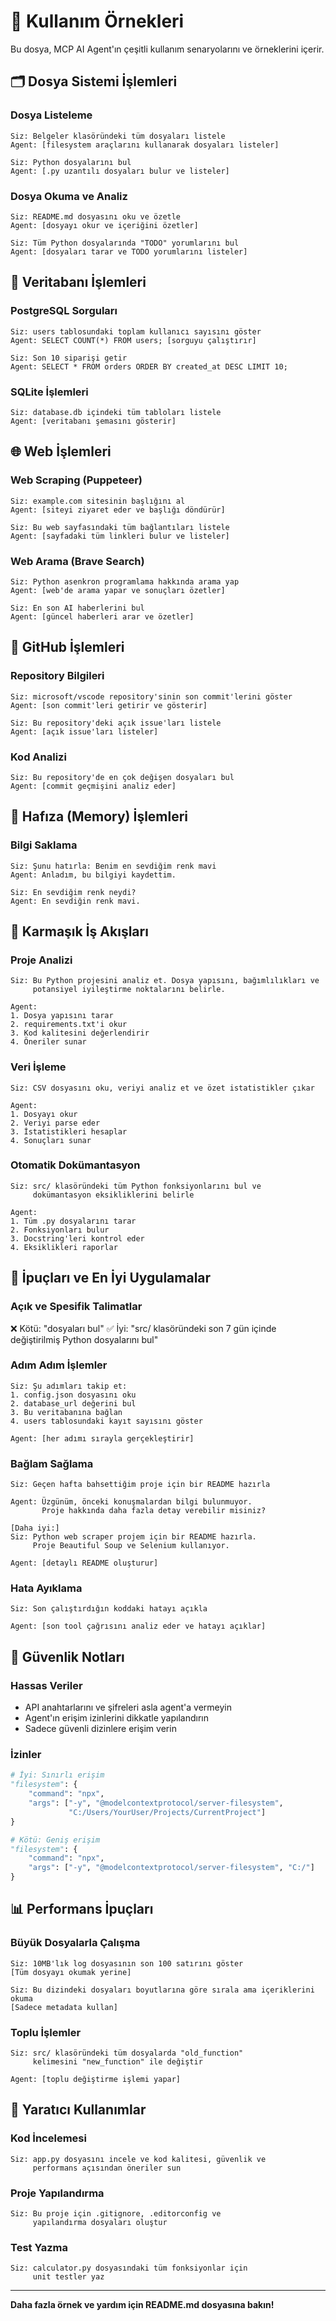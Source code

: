 # 📖 Kullanım Örnekleri

Bu dosya, MCP AI Agent'ın çeşitli kullanım senaryolarını ve örneklerini içerir.

## 🗂️ Dosya Sistemi İşlemleri

### Dosya Listeleme
```
Siz: Belgeler klasöründeki tüm dosyaları listele
Agent: [filesystem araçlarını kullanarak dosyaları listeler]

Siz: Python dosyalarını bul
Agent: [.py uzantılı dosyaları bulur ve listeler]
```

### Dosya Okuma ve Analiz
```
Siz: README.md dosyasını oku ve özetle
Agent: [dosyayı okur ve içeriğini özetler]

Siz: Tüm Python dosyalarında "TODO" yorumlarını bul
Agent: [dosyaları tarar ve TODO yorumlarını listeler]
```

## 💾 Veritabanı İşlemleri

### PostgreSQL Sorguları
```
Siz: users tablosundaki toplam kullanıcı sayısını göster
Agent: SELECT COUNT(*) FROM users; [sorguyu çalıştırır]

Siz: Son 10 siparişi getir
Agent: SELECT * FROM orders ORDER BY created_at DESC LIMIT 10;
```

### SQLite İşlemleri
```
Siz: database.db içindeki tüm tabloları listele
Agent: [veritabanı şemasını gösterir]
```

## 🌐 Web İşlemleri

### Web Scraping (Puppeteer)
```
Siz: example.com sitesinin başlığını al
Agent: [siteyi ziyaret eder ve başlığı döndürür]

Siz: Bu web sayfasındaki tüm bağlantıları listele
Agent: [sayfadaki tüm linkleri bulur ve listeler]
```

### Web Arama (Brave Search)
```
Siz: Python asenkron programlama hakkında arama yap
Agent: [web'de arama yapar ve sonuçları özetler]

Siz: En son AI haberlerini bul
Agent: [güncel haberleri arar ve özetler]
```

## 🐙 GitHub İşlemleri

### Repository Bilgileri
```
Siz: microsoft/vscode repository'sinin son commit'lerini göster
Agent: [son commit'leri getirir ve gösterir]

Siz: Bu repository'deki açık issue'ları listele
Agent: [açık issue'ları listeler]
```

### Kod Analizi
```
Siz: Bu repository'de en çok değişen dosyaları bul
Agent: [commit geçmişini analiz eder]
```

## 🧠 Hafıza (Memory) İşlemleri

### Bilgi Saklama
```
Siz: Şunu hatırla: Benim en sevdiğim renk mavi
Agent: Anladım, bu bilgiyi kaydettim.

Siz: En sevdiğim renk neydi?
Agent: En sevdiğin renk mavi.
```

## 🔄 Karmaşık İş Akışları

### Proje Analizi
```
Siz: Bu Python projesini analiz et. Dosya yapısını, bağımlılıkları ve 
     potansiyel iyileştirme noktalarını belirle.

Agent: 
1. Dosya yapısını tarar
2. requirements.txt'i okur
3. Kod kalitesini değerlendirir
4. Öneriler sunar
```

### Veri İşleme
```
Siz: CSV dosyasını oku, veriyi analiz et ve özet istatistikler çıkar

Agent:
1. Dosyayı okur
2. Veriyi parse eder
3. İstatistikleri hesaplar
4. Sonuçları sunar
```

### Otomatik Dokümantasyon
```
Siz: src/ klasöründeki tüm Python fonksiyonlarını bul ve 
     dokümantasyon eksikliklerini belirle

Agent:
1. Tüm .py dosyalarını tarar
2. Fonksiyonları bulur
3. Docstring'leri kontrol eder
4. Eksiklikleri raporlar
```

## 🎯 İpuçları ve En İyi Uygulamalar

### Açık ve Spesifik Talimatlar
❌ Kötü: "dosyaları bul"
✅ İyi: "src/ klasöründeki son 7 gün içinde değiştirilmiş Python dosyalarını bul"

### Adım Adım İşlemler
```
Siz: Şu adımları takip et:
1. config.json dosyasını oku
2. database_url değerini bul
3. Bu veritabanına bağlan
4. users tablosundaki kayıt sayısını göster

Agent: [her adımı sırayla gerçekleştirir]
```

### Bağlam Sağlama
```
Siz: Geçen hafta bahsettiğim proje için bir README hazırla

Agent: Üzgünüm, önceki konuşmalardan bilgi bulunmuyor. 
       Proje hakkında daha fazla detay verebilir misiniz?

[Daha iyi:]
Siz: Python web scraper projem için bir README hazırla. 
     Proje Beautiful Soup ve Selenium kullanıyor.

Agent: [detaylı README oluşturur]
```

### Hata Ayıklama
```
Siz: Son çalıştırdığın koddaki hatayı açıkla

Agent: [son tool çağrısını analiz eder ve hatayı açıklar]
```

## 🔐 Güvenlik Notları

### Hassas Veriler
- API anahtarlarını ve şifreleri asla agent'a vermeyin
- Agent'ın erişim izinlerini dikkatle yapılandırın
- Sadece güvenli dizinlere erişim verin

### İzinler
```python
# İyi: Sınırlı erişim
"filesystem": {
    "command": "npx",
    "args": ["-y", "@modelcontextprotocol/server-filesystem", 
             "C:/Users/YourUser/Projects/CurrentProject"]
}

# Kötü: Geniş erişim
"filesystem": {
    "command": "npx",
    "args": ["-y", "@modelcontextprotocol/server-filesystem", "C:/"]
}
```

## 📊 Performans İpuçları

### Büyük Dosyalarla Çalışma
```
Siz: 10MB'lık log dosyasının son 100 satırını göster
[Tüm dosyayı okumak yerine]

Siz: Bu dizindeki dosyaları boyutlarına göre sırala ama içeriklerini okuma
[Sadece metadata kullan]
```

### Toplu İşlemler
```
Siz: src/ klasöründeki tüm dosyalarda "old_function" 
     kelimesini "new_function" ile değiştir

Agent: [toplu değiştirme işlemi yapar]
```

## 🎨 Yaratıcı Kullanımlar

### Kod İncelemesi
```
Siz: app.py dosyasını incele ve kod kalitesi, güvenlik ve 
     performans açısından öneriler sun
```

### Proje Yapılandırma
```
Siz: Bu proje için .gitignore, .editorconfig ve 
     yapılandırma dosyaları oluştur
```

### Test Yazma
```
Siz: calculator.py dosyasındaki tüm fonksiyonlar için 
     unit testler yaz
```

---

**Daha fazla örnek ve yardım için README.md dosyasına bakın!**


